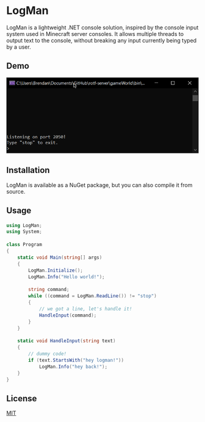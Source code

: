 # LogMan

LogMan is a lightweight .NET console solution, inspired by the console input system used in Minecraft server consoles. It allows multiple threads to output text to the console, without breaking any input currently being typed by a user.

## Demo
![Uninterrupted logging](assets/demo.gif)

## Installation

LogMan is available as a NuGet package, but you can also compile it from source.

## Usage

```csharp
using LogMan;
using System;

class Program
{
    static void Main(string[] args)
    {
        LogMan.Initialize();
        LogMan.Info("Hello world!");

        string command;
        while ((command = LogMan.ReadLine()) != "stop")
        {
            // we got a line, let's handle it!
            HandleInput(command);
        }
    }

    static void HandleInput(string text)
    {
        // dummy code!
        if (text.StartsWith("hey logman!"))
            LogMan.Info("hey back!");
    }
}
```


## License
[MIT](https://choosealicense.com/licenses/mit/)
